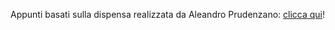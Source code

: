 Appunti basati sulla dispensa realizzata da Aleandro Prudenzano: <a href="https://github.com/drw0if/Appunti/tree/main/Crittografia" target="_blank">clicca qui</a>!